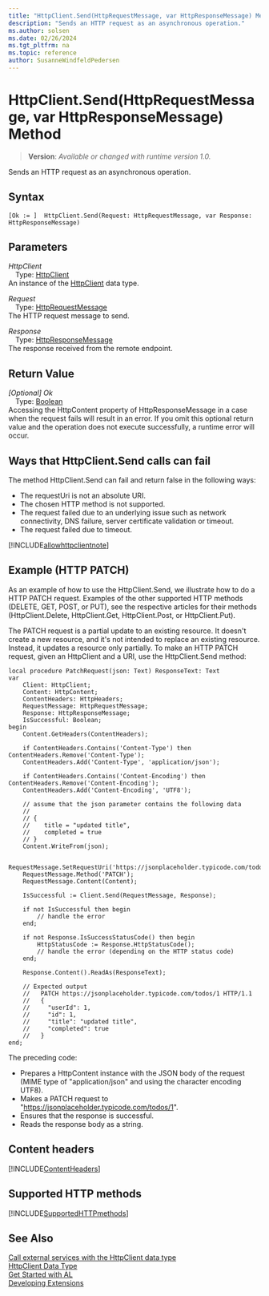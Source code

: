 ```yaml
---
title: "HttpClient.Send(HttpRequestMessage, var HttpResponseMessage) Method"
description: "Sends an HTTP request as an asynchronous operation."
ms.author: solsen
ms.date: 02/26/2024
ms.tgt_pltfrm: na
ms.topic: reference
author: SusanneWindfeldPedersen
---
```

[//]: # (START>DO_NOT_EDIT)
[//]: # (IMPORTANT:Do not edit any of the content between here and the END>DO_NOT_EDIT.)
[//]: # (Any modifications should be made in the .xml files in the ModernDev repo.)
# HttpClient.Send(HttpRequestMessage, var HttpResponseMessage) Method
> **Version**: _Available or changed with runtime version 1.0._

Sends an HTTP request as an asynchronous operation.


## Syntax
```AL
[Ok := ]  HttpClient.Send(Request: HttpRequestMessage, var Response: HttpResponseMessage)
```
## Parameters
*HttpClient*  
&emsp;Type: [HttpClient](httpclient-data-type.md)  
An instance of the [HttpClient](httpclient-data-type.md) data type.  

*Request*  
&emsp;Type: [HttpRequestMessage](../httprequestmessage/httprequestmessage-data-type.md)  
The HTTP request message to send.  

*Response*  
&emsp;Type: [HttpResponseMessage](../httpresponsemessage/httpresponsemessage-data-type.md)  
The response received from the remote endpoint.  


## Return Value
*[Optional] Ok*  
&emsp;Type: [Boolean](../boolean/boolean-data-type.md)  
Accessing the HttpContent property of HttpResponseMessage in a case when the request fails will result in an error. If you omit this optional return value and the operation does not execute successfully, a runtime error will occur.  


[//]: # (IMPORTANT: END>DO_NOT_EDIT)

## Ways that HttpClient.Send calls can fail
The method HttpClient.Send can fail and return false in the following ways:

- The requestUri is not an absolute URI.
- The chosen HTTP method is not supported.
- The request failed due to an underlying issue such as network connectivity, DNS failure, server certificate validation or timeout.
- The request failed due to timeout.

[!INCLUDE[allowhttpclientnote](../../../includes/include-http-allowhttpclient-note.md)]


## Example (HTTP PATCH)
As an example of how to use the HttpClient.Send, we illustrate how to do a HTTP PATCH request. Examples of the other supported HTTP methods (DELETE, GET, POST, or PUT), see the respective articles for their methods (HttpClient.Delete, HttpClient.Get, HttpClient.Post, or HttpClient.Put).

The PATCH request is a partial update to an existing resource. It doesn't create a new resource, and it's not intended to replace an existing resource. Instead, it updates a resource only partially. To make an HTTP PATCH request, given an HttpClient and a URI, use the HttpClient.Send method:

```AL
local procedure PatchRequest(json: Text) ResponseText: Text
var
    Client: HttpClient;
    Content: HttpContent;
    ContentHeaders: HttpHeaders;
    RequestMessage: HttpRequestMessage;        
    Response: HttpResponseMessage;
    IsSuccessful: Boolean;
begin
    Content.GetHeaders(ContentHeaders);

    if ContentHeaders.Contains('Content-Type') then ContentHeaders.Remove('Content-Type');
    ContentHeaders.Add('Content-Type', 'application/json');

    if ContentHeaders.Contains('Content-Encoding') then ContentHeaders.Remove('Content-Encoding');
    ContentHeaders.Add('Content-Encoding', 'UTF8');

    // assume that the json parameter contains the following data
    //
    // {
    //    title = "updated title",
    //    completed = true
    // }
    Content.WriteFrom(json);

    RequestMessage.SetRequestUri('https://jsonplaceholder.typicode.com/todos/1');
    RequestMessage.Method('PATCH');
    RequestMessage.Content(Content);

    IsSuccessful := Client.Send(RequestMessage, Response);

    if not IsSuccessful then begin
        // handle the error
    end;

    if not Response.IsSuccessStatusCode() then begin
        HttpStatusCode := Response.HttpStatusCode();
        // handle the error (depending on the HTTP status code)
    end;

    Response.Content().ReadAs(ResponseText);

    // Expected output
    //   PATCH https://jsonplaceholder.typicode.com/todos/1 HTTP/1.1
    //   {
    //     "userId": 1,
    //     "id": 1,
    //     "title": "updated title",
    //     "completed": true
    //   }
end;
```

The preceding code:
- Prepares a HttpContent instance with the JSON body of the request (MIME type of "application/json" and using the character encoding UTF8).
- Makes a PATCH request to "https://jsonplaceholder.typicode.com/todos/1".
- Ensures that the response is successful.
- Reads the response body as a string.


## Content headers

[!INCLUDE[ContentHeaders](../../../includes/include-http-contentheaders.md )]

## Supported HTTP methods

[!INCLUDE[SupportedHTTPmethods](../../../includes/include-http-methods.md )]

## See Also
[Call external services with the HttpClient data type](../../devenv-httpclient.md)  
[HttpClient Data Type](httpclient-data-type.md)  
[Get Started with AL](../../devenv-get-started.md)  
[Developing Extensions](../../devenv-dev-overview.md)
